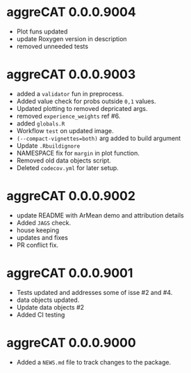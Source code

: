 <!-- NEWS.md is maintained by https://cynkra.github.io/fledge, do not edit -->

# aggreCAT 0.0.0.9004

- Plot funs updated
- update Roxygen version in description
- removed unneeded tests


# aggreCAT 0.0.0.9003

- added a `validator` fun in preprocess.
- Added value check for probs outside `0,1` values.
- Updated plotting to removed depricated args.
- removed `experience_weights` ref #6.
- added `globals.R`
- Workflow `test` on updated image.
- `(--compact-vignettes=both)` arg added to build argument
- Update `.Rbuildignore`
- NAMESPACE fix for `margin` in plot function.
- Removed old data objects script.
- Deleted `codecov.yml` for later setup.


# aggreCAT 0.0.0.9002

- update README with ArMean demo and attribution details
- Added `JAGS` check.
- house keeping
- updates and fixes
- PR conflict fix.


# aggreCAT 0.0.0.9001

- Tests updated and addresses some of isse #2 and #4.
- data objects updated.
- Update data objects #2
- Added CI testing


# aggreCAT 0.0.0.9000

* Added a `NEWS.md` file to track changes to the package.
